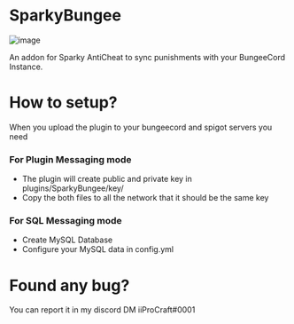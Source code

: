 # SparkyBungee
![image](https://user-images.githubusercontent.com/39333271/123156231-f8bcbe00-d460-11eb-9eea-da3604ba5d3d.png)

An addon for Sparky AntiCheat to sync punishments with your BungeeCord Instance.

# How to setup?
When you upload the plugin to your bungeecord and spigot servers you need
### For Plugin Messaging mode
- The plugin will create public and private key in plugins/SparkyBungee/key/
- Copy the both files to all the network that it should be the same key
### For SQL Messaging mode
- Create MySQL Database
- Configure your MySQL data in config.yml

# Found any bug?
You can report it in my discord DM iiProCraft#0001
